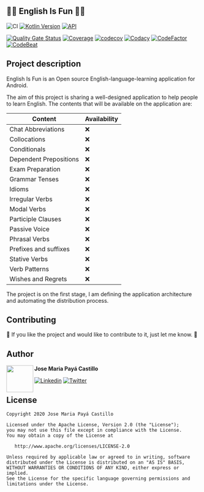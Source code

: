 ## :guardsman: English Is Fun :guardsman:
![CI](https://github.com/jpaya17/englishisfun/workflows/CI/badge.svg)
[![Kotlin Version](https://img.shields.io/badge/kotlin-1.3.72-blue.svg)](http://kotlinlang.org/)
[![API](https://img.shields.io/badge/Android-5.0%2B-green.svg?style=flat)](https://android-arsenal.com/api?level=21)

[![Quality Gate Status](https://sonarcloud.io/api/project_badges/measure?project=jpaya17_englishisfun&metric=alert_status)](https://sonarcloud.io/dashboard?id=jpaya17_englishisfun)
[![Coverage](https://sonarcloud.io/api/project_badges/measure?project=jpaya17_englishisfun&metric=coverage)](https://sonarcloud.io/dashboard?id=jpaya17_englishisfun)
[![codecov](https://codecov.io/gh/jpaya17/englishisfun/branch/master/graph/badge.svg?token=7VESBH4E6N)](https://codecov.io/gh/jpaya17/englishisfun)
[![Codacy](https://api.codacy.com/project/badge/Grade/c5eaf30c01da4cdeb3807a3bf3d98a70)](https://www.codacy.com/manual/jpaya17/englishisfun?utm_source=github.com&amp;utm_medium=referral&amp;utm_content=jpaya17/englishisfun&amp;utm_campaign=Badge_Grade)
[![CodeFactor](https://www.codefactor.io/repository/github/jpaya17/englishisfun/badge)](https://www.codefactor.io/repository/github/jpaya17/englishisfun)
[![CodeBeat](https://codebeat.co/badges/a21017bf-884a-41bf-8658-c0cfbb7c43fe)](https://codebeat.co/projects/github-com-jpaya17-englishisfun-master)

## Project description

English Is Fun is an Open source English-language-learning application for Android.

The aim of this project is sharing a well-designed application to help people to learn English. The contents that will be available
on the application are:

| Content                | Availability  |
| ---------------------- |-------------- |
| Chat Abbreviations     | :x:           |
| Collocations           | :x:           |
| Conditionals           | :x:           |
| Dependent Prepositions | :x:           |
| Exam Preparation       | :x:           |
| Grammar Tenses         | :x:           |
| Idioms                 | :x:           |
| Irregular Verbs        | :x:           |
| Modal Verbs            | :x:           |
| Participle Clauses     | :x:           |
| Passive Voice          | :x:           |
| Phrasal Verbs          | :x:           |
| Prefixes and suffixes  | :x:           |
| Stative Verbs          | :x:           |
| Verb Patterns          | :x:           |
| Wishes and Regrets     | :x:           |

The project is on the first stage, I am defining the application architecture and automating the distribution process.

## Contributing

:loudspeaker: If you like the project and would like to contribute to it, just let me know. :loudspeaker:

## Author

<a href="https://www.linkedin.com/in/jpayacastillo" target="_blank">
  <img src="https://avatars0.githubusercontent.com/u/30294138?s=400&u=bd6e5ddff1df0d632b93855da0300410854b806e&v=4" width="70" align="left">
</a>

**Jose Maria Payá Castillo**

[![Linkedin](https://img.shields.io/badge/-linkedin-grey?logo=linkedin)](https://www.linkedin.com/in/jpayacastillo)
[![Twitter](https://img.shields.io/badge/-twitter-grey?logo=twitter)](https://twitter.com/JoseMpaya)

## License

    Copyright 2020 Jose Maria Payá Castillo

    Licensed under the Apache License, Version 2.0 (the "License");
    you may not use this file except in compliance with the License.
    You may obtain a copy of the License at

       http://www.apache.org/licenses/LICENSE-2.0

    Unless required by applicable law or agreed to in writing, software
    distributed under the License is distributed on an "AS IS" BASIS,
    WITHOUT WARRANTIES OR CONDITIONS OF ANY KIND, either express or implied.
    See the License for the specific language governing permissions and
    limitations under the License.
